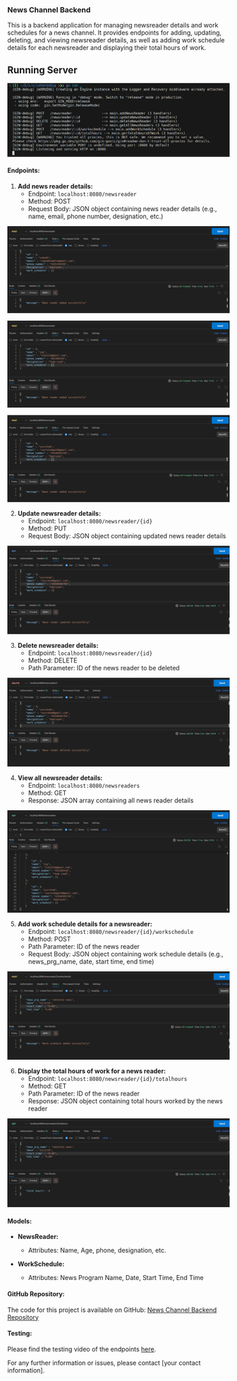### News Channel Backend

This is a backend application for managing newsreader details and work schedules for a news channel. It provides endpoints for adding, updating, deleting, and viewing newsreader details, as well as adding work schedule details for each newsreader and displaying their total hours of work.

## Running Server

![](./images/server.png)

#### Endpoints:

1. **Add news reader details:**
   - Endpoint: `localhost:8080/newsreader`
   - Method: POST
   - Request Body: JSON object containing news reader details (e.g., name, email, phone number, designation, etc.)

![](./images/post_1.png)

![](./images/post_2.png)

![](./images/post_3.png)

2. **Update newsreader details:**
   - Endpoint: `localhost:8080/newsreader/{id}`
   - Method: PUT
   - Request Body: JSON object containing updated news reader details

![](./images/put.png)

3. **Delete newsreader details:**
   - Endpoint: `localhost:8080/newsreader/{id}`
   - Method: DELETE
   - Path Parameter: ID of the news reader to be deleted

![](./images/delete_3.png)

4. **View all newsreader details:**
   - Endpoint: `localhost:8080/newsreaders`
   - Method: GET
   - Response: JSON array containing all news reader details

![](./images/get_all.png)

5. **Add work schedule details for a newsreader:**
   - Endpoint: `localhost:8080/newsreader/{id}/workschedule`
   - Method: POST
   - Path Parameter: ID of the news reader
   - Request Body: JSON object containing work schedule details (e.g., news_prg_name, date, start time, end time)

![](./images/post_2a.png)

6. **Display the total hours of work for a news reader:**
   - Endpoint: `localhost:8080/newsreader/{id}/totalhours`
   - Method: GET
   - Path Parameter: ID of the news reader
   - Response: JSON object containing total hours worked by the news reader

![](./images/get_hours.png)

#### Models:

- **NewsReader:**
  - Attributes: Name, Age, phone, designation, etc.

- **WorkSchedule:**
  - Attributes: News Program Name, Date, Start Time, End Time

#### GitHub Repository:

The code for this project is available on GitHub: [News Channel Backend Repository](https://github.com/yourusername/news-channel-backend)

#### Testing:

Please find the testing video of the endpoints [here](link_to_testing_video).

For any further information or issues, please contact [your contact information].
